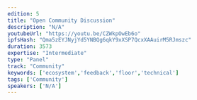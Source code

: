 ```yaml
---
edition: 5
title: "Open Community Discussion"
description: "N/A"
youtubeUrl: "https://youtu.be/CZWkpOwEb6o"
ipfsHash: "Qma5zEYJNyjYd5YNBQg6qkY9xXSP7QcxXAAuirM5RJmszc"
duration: 3573
expertise: "Intermediate"
type: "Panel"
track: "Community"
keywords: ['ecosystem','feedback','floor','technical']
tags: ['Community']
speakers: ['N/A']
---
```

